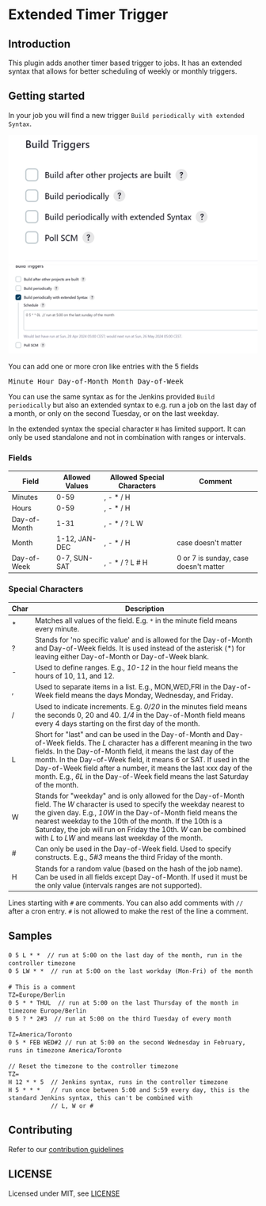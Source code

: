 # Extended Timer Trigger

## Introduction

This plugin adds another timer based trigger to jobs. It has an extended syntax that allows for better scheduling of weekly or monthly triggers. 

## Getting started

In your job you will find a new trigger `Build periodically with extended Syntax`. 

![See](/docs/img.png)<br/>
![Configured](/docs/configured.png)<br/>

You can add one or more cron like entries with the 5 fields
<pre>Minute Hour Day-of-Month Month Day-of-Week</pre>

You can use the same syntax as for the Jenkins provided `Build periodically` but also an extended syntax to e.g. run a job on the last 
day of a month, or only on the second Tuesday, or on the last weekday.

In the extended syntax the special character `H` has limited support. It can only be used standalone and not in combination
with ranges or intervals.

### Fields 

| Field        | Allowed Values | Allowed Special Characters | Comment                               |
|--------------|----------------|----------------------------|---------------------------------------|
| Minutes      | 0-59           | , - * / H                  |                                       |
| Hours        | 0-59           | , - * / H                  |                                       |
| Day-of-Month | 1-31           | , - * / ? L W              |                                       | 
| Month        | 1-12, JAN-DEC  | , - * / H                  | case doesn't matter                   | 
| Day-of-Week  | 0-7, SUN-SAT   | , - * / ? L # H            | 0 or 7 is sunday, case doesn't matter | 


### Special Characters

| Char  | Description                                                                                                                                                                                                                                                                                                                                                                                                                            |
|-------|----------------------------------------------------------------------------------------------------------------------------------------------------------------------------------------------------------------------------------------------------------------------------------------------------------------------------------------------------------------------------------------------------------------------------------------|
| *     | Matches all values of the field. E.g. `*` in the minute field means every minute.                                                                                                                                                                                                                                                                                                                                                      |
| ?     | Stands for 'no specific value' and is allowed for the Day-of-Month and Day-of-Week fields. It is used instead of the asterisk (*) for leaving either Day-of-Month or Day-of-Week blank.                                                                                                                                                                                                                                                |
| -     | Used to define ranges. E.g., <em>10-12</em> in the hour field means the hours of 10, 11, and 12.                                                                                                                                                                                                                                                                                                                                       |
| ,     | Used to separate items in a list. E.g., MON,WED,FRI in the Day-of-Week field means the days Monday, Wednesday, and Friday.                                                                                                                                                                                                                                                                                                             |
| /     | Used to indicate increments. E.g. <em>0/20</em> in the minutes field means the seconds 0, 20 and 40. <em>1/4</em> in the Day-of-Month field means every 4 days starting on the first day of the month.                                                                                                                                                                                                                                 |
| L     | Short for "last" and can be used in the Day-of-Month and Day-of-Week fields. The <em>L</em> character has a different meaning in the two fields. In the Day-of-Month field, it means the last day of the month. In the Day-of-Week field, it means 6 or SAT. If used in the Day-of-Week field after a number, it means the last xxx day of the month. E.g., <em>6L</em> in the Day-of-Week field means the last Saturday of the month. |
| W     | Stands for "weekday" and is only allowed for the Day-of-Month field. The <em>W</em> character is used to specify the weekday nearest to the given day. E.g., <em>10W</em> in the Day-of-Month field means the nearest weekday to the 10th of the month. If the 10th is a Saturday, the job will run on Friday the 10th. <em>W</em> can be combined with <em>L</em> to <em>LW</em> and means last weekday of the month.                 |
| #     | Can only be used in the Day-of-Week field. Used to specify constructs. E.g., <em>5#3</em> means the third Friday of the month.                                                                                                                                                                                                                                                                                                         |
| H     | Stands for a random value (based on the hash of the job name). Can be used in all fields except Day-of-Month. If used it must be the only value (intervals ranges are not supported).                                                                                                                                                                                                                                                  |



Lines starting with `#` are comments. You can also add comments with `//` after a cron entry. `#` is not allowed to make the rest of the line a comment.
## Samples
```
0 5 L * *  // run at 5:00 on the last day of the month, run in the controller timezone
0 5 LW * *  // run at 5:00 on the last workday (Mon-Fri) of the month

# This is a comment
TZ=Europe/Berlin
0 5 * * THUL  // run at 5:00 on the last Thursday of the month in timezone Europe/Berlin
0 5 ? * 2#3  // run at 5:00 on the third Tuesday of every month

TZ=America/Toronto
0 5 * FEB WED#2 // run at 5:00 on the second Wednesday in February, runs in timezone America/Toronto

// Reset the timezone to the controller timezone
TZ=
H 12 * * 5  // Jenkins syntax, runs in the controller timezone
H 5 * * *   // run once between 5:00 and 5:59 every day, this is the standard Jenkins syntax, this can't be combined with
            // L, W or #
```

## Contributing

Refer to our [contribution guidelines](https://github.com/jenkinsci/.github/blob/master/CONTRIBUTING.md)

## LICENSE

Licensed under MIT, see [LICENSE](LICENSE.md)


